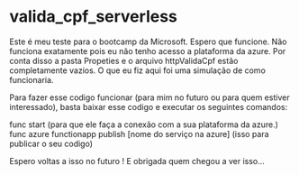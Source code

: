 # valida_cpf_serverless
Este é meu teste para o bootcamp da Microsoft. Espero que funcione.
Não funciona exatamente pois eu não tenho acesso a plataforma da azure. Por conta disso a pasta Propeties e o arquivo httpValidaCpf estão completamente vazios. 
O que eu fiz aqui foi uma simulação de como funcionaria. 

Para fazer esse codigo funcionar (para mim no futuro ou para quem estiver interessado), basta baixar esse codigo e executar os seguintes comandos: 

func start (para que ele faça a conexão com a sua plataforma da azure.)
func azure functionapp publish [nome do serviço na azure] (isso para publicar o seu codigo)

Espero voltas a isso no futuro ! E obrigada quem chegou a ver isso...